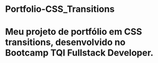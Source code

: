 # Portfolio-CSS_Transitions 
# Meu projeto de portfólio em CSS transitions, desenvolvido no Bootcamp TQI Fullstack Developer.
